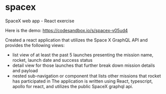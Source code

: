 # spacex
SpaceX web app - React exercise

Here is the demo: https://codesandbox.io/s/spacex-v05ud4

Created a react application that utilizes the Space X GraphQL API and provides the following views:
- list view of at least the past 5 launches presenting the mission name, rocket, launch date and success status
- detail view for those launches that further break down mission details and payload
- nested sub-navigation or component that lists other missions that rocket has participated in
The application is written using React, typescript, apollo for react, and utilizes the public SpaceX graphql api.

